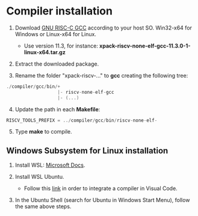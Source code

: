 # Compiler installation

1. Download [GNU RISC-C GCC](https://github.com/xpack-dev-tools/riscv-none-embed-gcc-xpack/releases) according to your host SO. Win32-x64 for Windows or Linux-x64 for Linux.

    - Use version 11.3, for instance: **xpack-riscv-none-elf-gcc-11.3.0-1-linux-x64.tar.gz**

2. Extract the downloaded package.

3. Rename the folder "xpack-riscv-..." to **gcc** creating the following tree:

```C
./compiler/gcc/bin/+
                   |- riscv-none-elf-gcc 
                   |- (...)	
```

4. Update the path in each **Makefile**:

```C
RISCV_TOOLS_PREFIX = ../compiler/gcc/bin/riscv-none-elf-

```

5. Type **make** to compile.

## Windows Subsystem for Linux installation

1. Install WSL: [Microsoft Docs](https://docs.microsoft.com/en-us/windows/wsl/install-win10).

2. Install WSL Ubuntu.

	- Follow this [link](https://devblogs.microsoft.com/commandline/an-in-depth-tutorial-on-linux-development-on-windows-with-wsl-and-visual-studio-code/) in order to integrate a compiler in Visual Code.
        
3. In the Ubuntu Shell (search for Ubuntu in Windows Start Menu), follow the same above steps.


